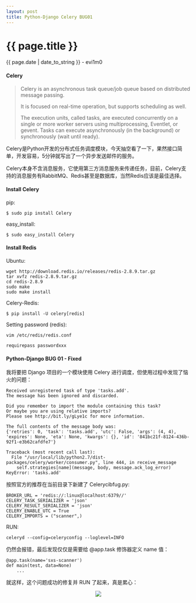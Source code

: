 ```yaml
---
layout: post
title: Python-Django Celery BUG01
---
```


{{ page.title }}
================
<p class="date">{{ page.date | date_to_string }} - evi1m0</p>


#### Celery

> Celery is an asynchronous task queue/job queue based on distributed message passing.
> 
> It is focused on real-time operation, but supports scheduling as well.
>
> The execution units, called tasks, are executed concurrently on a single or more worker servers using multiprocessing, Eventlet, or gevent. Tasks can execute asynchronously (in the background) or synchronously (wait until ready).

Celery是Python开发的分布式任务调度模块，今天抽空看了一下，果然接口简单，开发容易，5分钟就写出了一个异步发送邮件的服务。

Celery本身不含消息服务，它使用第三方消息服务来传递任务，目前，Celery支持的消息服务有RabbitMQ、Redis甚至是数据库，当然Redis应该是最佳选择。

#### Install Celery

pip: 

    $ sudo pip install Celery

easy_install:

    $ sudo easy_install Celery

#### Install Redis

Ubuntu:

    wget http://download.redis.io/releases/redis-2.8.9.tar.gz
    tar xvfz redis-2.8.9.tar.gz
    cd redis-2.8.9
    sudo make
    sudo make install
    
Celery-Redis:

    $ pip install -U celery[redis]
    
Setting password (redis):

    vim /etc/redis/redis.conf
    
    requirepass passwordxxx

#### Python-Django BUG 01 - Fixed

我将要把 Django 项目的一个模块使用 Celery 进行调度，但使用过程中发现了恼火的问题：

    Received unregistered task of type 'tasks.add'.
    The message has been ignored and discarded.

    Did you remember to import the module containing this task?
    Or maybe you are using relative imports?
    Please see http://bit.ly/gLye1c for more information.

    The full contents of the message body was:
    {'retries': 0, 'task': 'tasks.add', 'utc': False, 'args': (4, 4), 'expires': None, 'eta': None, 'kwargs': {}, 'id': '841bc21f-8124-436b-92f1-e3b62cafdfe7'}

    Traceback (most recent call last):
      File "/usr/local/lib/python2.7/dist-packages/celery/worker/consumer.py", line 444, in receive_message
        self.strategies[name](message, body, message.ack_log_error)
    KeyError: 'tasks.add'
    
按照官方的推荐在当前目录下新建了 Celerycibfug.py:

    BROKER_URL = 'redis://:linux@localhost:6379//'
    CELERY_TASK_SERIALIZER = 'json'
    CELERY_RESULT_SERIALIZER = 'json'
    CELERY_ENABLE_UTC = True
    CELERY_IMPORTS = ("scanner",)
    
RUN:

    celeryd --config=celeryconfig --loglevel=INFO
    
仍然会报错，最后发现仅仅是需要给 @app.task 修饰器定义 name 值：

    @app.task(name='sxs-scanner')
    def main(test, data=None)
        ...

就这样，这个问题成功的修复并 RUN 了起来，真是累心：
        
<center>
<img src="http://ww3.sinaimg.cn/large/c334041btw1eqk59nu98lj20rp08zdll.jpg" />
</center>